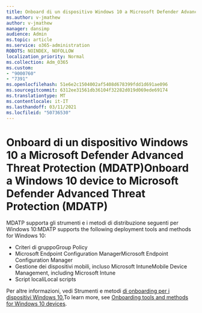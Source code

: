 ```yaml
---
title: Onboard di un dispositivo Windows 10 a Microsoft Defender Advanced Threat Protection (MDATP)
ms.author: v-jmathew
author: v-jmathew
manager: dansimp
audience: Admin
ms.topic: article
ms.service: o365-administration
ROBOTS: NOINDEX, NOFOLLOW
localization_priority: Normal
ms.collection: Adm_O365
ms.custom:
- "9000760"
- "7391"
ms.openlocfilehash: 51e6e2c1504002af5408d678399fdd1d691ae096
ms.sourcegitcommit: 6312ee31561db36104f32282d019d069ede69174
ms.translationtype: MT
ms.contentlocale: it-IT
ms.lasthandoff: 03/11/2021
ms.locfileid: "50736530"
---
```

# <a name="onboard-a-windows-10-device-to-microsoft-defender-advanced-threat-protection-mdatp"></a><span data-ttu-id="d6e51-102">Onboard di un dispositivo Windows 10 a Microsoft Defender Advanced Threat Protection (MDATP)</span><span class="sxs-lookup"><span data-stu-id="d6e51-102">Onboard a Windows 10 device to Microsoft Defender Advanced Threat Protection (MDATP)</span></span>

<span data-ttu-id="d6e51-103">MDATP supporta gli strumenti e i metodi di distribuzione seguenti per Windows 10:</span><span class="sxs-lookup"><span data-stu-id="d6e51-103">MDATP supports the following deployment tools and methods for Windows 10:</span></span>

- <span data-ttu-id="d6e51-104">Criteri di gruppo</span><span class="sxs-lookup"><span data-stu-id="d6e51-104">Group Policy</span></span>
- <span data-ttu-id="d6e51-105">Microsoft Endpoint Configuration Manager</span><span class="sxs-lookup"><span data-stu-id="d6e51-105">Microsoft Endpoint Configuration Manager</span></span>
- <span data-ttu-id="d6e51-106">Gestione dei dispositivi mobili, incluso Microsoft Intune</span><span class="sxs-lookup"><span data-stu-id="d6e51-106">Mobile Device Management, including Microsoft Intune</span></span>
- <span data-ttu-id="d6e51-107">Script locali</span><span class="sxs-lookup"><span data-stu-id="d6e51-107">Local scripts</span></span>

<span data-ttu-id="d6e51-108">Per altre informazioni, vedi Strumenti e metodi [di onboarding per i dispositivi Windows 10.](https://go.microsoft.com/fwlink/?linkid=2143460)</span><span class="sxs-lookup"><span data-stu-id="d6e51-108">To learn more, see [Onboarding tools and methods for Windows 10 devices](https://go.microsoft.com/fwlink/?linkid=2143460).</span></span>

